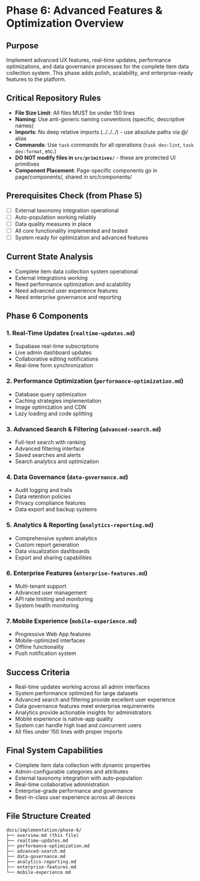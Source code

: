 # Phase 6: Advanced Features & Optimization Overview

## Purpose
Implement advanced UX features, real-time updates, performance optimizations, and data governance processes for the complete item data collection system. This phase adds polish, scalability, and enterprise-ready features to the platform.

## Critical Repository Rules
- **File Size Limit**: All files MUST be under 150 lines
- **Naming**: Use anti-generic naming conventions (specific, descriptive names)
- **Imports**: No deep relative imports (../../../) - use absolute paths via @/ alias
- **Commands**: Use `task` commands for all operations (`task dev:lint`, `task dev:format`, etc.)
- **DO NOT modify files in `src/primitives/`** - these are protected UI primitives
- **Component Placement**: Page-specific components go in page/components/, shared in src/components/

## Prerequisites Check (from Phase 5)
- [ ] External taxonomy integration operational
- [ ] Auto-population working reliably  
- [ ] Data quality measures in place
- [ ] All core functionality implemented and tested
- [ ] System ready for optimization and advanced features

## Current State Analysis
- Complete item data collection system operational
- External integrations working
- Need performance optimization and scalability
- Need advanced user experience features
- Need enterprise governance and reporting

## Phase 6 Components

### 1. Real-Time Updates (`realtime-updates.md`)
- Supabase real-time subscriptions
- Live admin dashboard updates  
- Collaborative editing notifications
- Real-time form synchronization

### 2. Performance Optimization (`performance-optimization.md`) 
- Database query optimization
- Caching strategies implementation
- Image optimization and CDN
- Lazy loading and code splitting

### 3. Advanced Search & Filtering (`advanced-search.md`)
- Full-text search with ranking
- Advanced filtering interface
- Saved searches and alerts
- Search analytics and optimization

### 4. Data Governance (`data-governance.md`)
- Audit logging and trails
- Data retention policies
- Privacy compliance features
- Data export and backup systems

### 5. Analytics & Reporting (`analytics-reporting.md`)
- Comprehensive system analytics
- Custom report generation
- Data visualization dashboards
- Export and sharing capabilities

### 6. Enterprise Features (`enterprise-features.md`)
- Multi-tenant support
- Advanced user management
- API rate limiting and monitoring
- System health monitoring

### 7. Mobile Experience (`mobile-experience.md`)
- Progressive Web App features
- Mobile-optimized interfaces
- Offline functionality
- Push notification system



## Success Criteria
- Real-time updates working across all admin interfaces
- System performance optimized for large datasets
- Advanced search and filtering provide excellent user experience
- Data governance features meet enterprise requirements
- Analytics provide actionable insights for administrators
- Mobile experience is native-app quality
- System can handle high load and concurrent users
- All files under 150 lines with proper imports

## Final System Capabilities
- Complete item data collection with dynamic properties
- Admin-configurable categories and attributes
- External taxonomy integration with auto-population
- Real-time collaborative administration
- Enterprise-grade performance and governance
- Best-in-class user experience across all devices

## File Structure Created
```
docs/implementation/phase-6/
├── overview.md (this file)
├── realtime-updates.md
├── performance-optimization.md  
├── advanced-search.md
├── data-governance.md
├── analytics-reporting.md
├── enterprise-features.md
└── mobile-experience.md
``` 